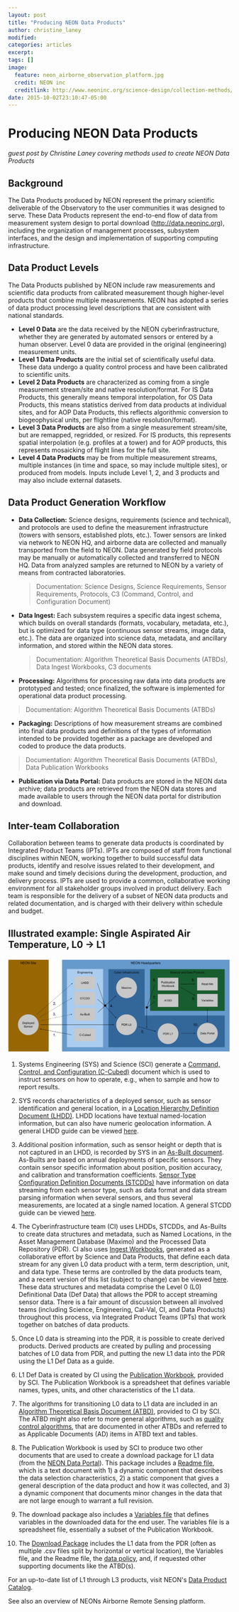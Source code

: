 ```yaml
---
layout: post
title: "Producing NEON Data Products"
author: christine_laney
modified:
categories: articles
excerpt:
tags: []
image:
  feature: neon_airborne_observation_platform.jpg
  credit: NEON inc
  creditlink: http://www.neoninc.org/science-design/collection-methods/airborne-remote-sensing
date: 2015-10-02T23:10:47-05:00
---
```



# Producing NEON Data Products


_guest post by Christine Laney covering methods used to create NEON Data Products_

## Background

The Data Products produced by NEON represent the primary scientific deliverable of the Observatory to the user communities it was designed to serve. These Data Products represent the end-to-end flow of data from measurement system design to portal download (http://data.neoninc.org), including the organization of management processes, subsystem interfaces, and the design and implementation of supporting computing infrastructure. 

## Data Product Levels

The Data Products published by NEON include raw measurements and scientific data products from calibrated measurement though higher-level products that combine multiple measurements. NEON has adopted a series of data product processing level descriptions that are consistent with national standards.

* **Level 0 Data** are the data received by the NEON cyberinfrastructure, whether they are generated by automated sensors or entered by a human observer. Level 0 data are provided in the original (engineering) measurement units.
* **Level 1 Data Products** are the initial set of scientifically useful data. These data undergo a quality control process and have been calibrated to scientific units.
* **Level 2 Data Products** are characterized as coming from a single measurement stream/site and native resolution/format. For IS Data Products, this generally means temporal interpolation, for OS Data Products, this means statistics derived from data products at individual sites, and for AOP Data Products, this reflects algorithmic conversion to biogeophysical units, per flightline (native resolution/format).
* **Level 3 Data Products** are also from a single measurement stream/site, but are remapped, regridded, or resized. For IS products, this represents spatial interpolation (e.g. profiles at a tower) and for AOP products, this represents mosaicking of flight lines for the full site.
* **Level 4 Data Products** may be from multiple measurement streams, multiple instances (in time and space, so may include multiple sites), or produced from models. Inputs include Level 1, 2, and 3 products and may also include external datasets.

## Data Product Generation Workflow

* **Data Collection:**  Science designs, requirements (science and technical), and protocols are used to define the measurement infrastructure (towers with sensors, established plots, etc.). Tower sensors are linked via network to NEON HQ, and airborne data are collected and manually transported from the field to NEON. Data generated by field protocols may be manually or automatically collected and transferred to NEON HQ. Data from analyzed samples are returned to NEON by a variety of means from contracted laboratories.
  > Documentation: Science Designs, Science Requirements, Sensor Requirements, Protocols, C3 (Command, Control, and Configuration Document)
* **Data Ingest:** Each subsystem requires a specific data ingest schema, which builds on overall standards (formats, vocabulary, metadata, etc.), but is optimized for data type (continuous sensor streams, image data, etc.). The data are organized into science data, metadata, and ancillary information, and stored within the NEON data stores.
  > Documentation: Algorithm Theoretical Basis Documents (ATBDs), Data Ingest Workbooks, C3 documents
*	**Processing:** Algorithms for processing raw data into data products are prototyped and tested; once finalized, the software is implemented for operational data product processing.
  > Documentation: Algorithm Theoretical Basis Documents (ATBDs) 
*	**Packaging:**  Descriptions of how measurement streams are combined into final data products and definitions of the types of information intended to be provided together as a package are developed and coded to produce the data products.
  > Documentation: Algorithm Theoretical Basis Documents (ATBDs), Data Publication Workbooks
*	**Publication via Data Portal:** Data products are stored in the NEON data archive; data products are retrieved from the NEON data stores and made available to users through the NEON data portal for distribution and download. 

## Inter-team Collaboration
Collaboration between teams to generate data products is coordinated by Integrated Product Teams (IPTs). IPTs are composed of staff from functional disciplines within NEON, working together to build successful data products, identify and resolve issues related to their development, and make sound and timely decisions during the development, production, and delivery process. IPTs are used to provide a common, collaborative working environment for all stakeholder groups involved in product delivery. Each team is responsible for the delivery of a subset of NEON data products and related documentation, and is charged with their delivery within schedule and budget.  

## Illustrated example: Single Aspirated Air Temperature, L0 -> L1

![Image of process](/images/SensorToL1DataProduct.png)

1. Systems Engineering (SYS) and Science (SCI) generate a [Command, Control, and Configuration (C-Cubed)](https://uofi.box.com/C3-singleAspAirTemp) document which is used to instruct sensors on how to operate, e.g., when to sample and how to report results.

2. SYS records characteristics of a deployed sensor, such as sensor identification and general location, in a [Location Hierarchy Definition Document (LHDD)](https://uofi.box.com/CPER-LHDD). LHDD locations have textual named-location information, but can also have numeric geolocation information. A general LHDD guide can be viewed [here](https://uofi.box.com/LHDD-Guide).

3. Additional position information, such as sensor height or depth that is not captured in an LHDD, is recorded by SYS in an [As-Built document](https://uofi.box.com/As-Built-CPER). As-Builts are based on annual deployments of specific sensors. They contain sensor specific information about position, position accuracy, and calibration and transformation coefficients. [Sensor Type Configuration Definition Documents (STCDDs)](https://uofi.box.com/STCDD-sensorPRTtemp) have information on data streaming from each sensor type, such as data format and data stream parsing information when several sensors, and thus several measurements, are located at a single named location.  A general STCDD guide can be viewed [here](https://uofi.box.com/STCDD-guide).

4. The Cyberinfrastructure team (CI) uses LHDDs, STCDDs, and As-Builts to create data structures and metadata, such as Named Locations, in the Asset Management Database (Maximo) and the Processed Data Repository (PDR). CI also uses [Ingest Workbooks](https://uofi.box.com/SAAT-L0), generated as a collaborative effort by Science and Data Products, that define each data stream for any given L0 data product with a term, term description, unit, and data type. These terms are controlled by the data products team, and a recent version of this list (subject to change) can be viewed [here](https://uofi.box.com/NEON-Terms-2015-10-06). These data structures and metadata comprise the Level 0 (L0) Definitional Data (Def Data) that allows the PDR to accept streaming sensor data. There is a fair amount of discussion between all involved teams (including Science, Engineering, Cal-Val, CI, and Data Products) throughout this process, via Integrated Product Teams (IPTs) that work together on batches of data products. 

5. Once L0 data is streaming into the PDR, it is possible to create derived products. Derived products are created by pulling and processing batches of L0 data from PDR, and putting the new L1 data into the PDR using the L1 Def Data as a guide.

6. L1 Def Data is created by CI using the [Publication Workbook](https://uofi.box.com/saat-datapub), provided by SCI. The Publication Workbook is a spreadsheet that defines variable names, types, units, and other characteristics of the L1 data.

7. The algorithms for transitioning L0 data to L1 data are included in an [Algorithm Theoretical Basis Document (ATBD)](https://uofi.box.com/ATBD-SingleAspAIrTemp), provided to CI by SCI. The ATBD might also refer to more general algorithms, such as [quality control algorithms](https://uofi.box.com/NEONDOC000783), that are documented in other ATBDs and referred to as Applicable Documents (AD) items in ATBD text and tables.

8. The Publication Workbook is used by SCI to produce two other documents that are used to create a download package for L1 data (from the [NEON Data Portal](http://data.neoninc.org/home)). This package includes a [Readme file](https://uofi.box.com/NEON-DP1-00002-readme), which is a text document with 1) a dynamic component that describes the data selection characteristics, 2) a static component that gives a general description of the data product and how it was collected, and 3) a dynamic component that documents minor changes in the data that are not large enough to warrant a full revision.

9. The download package also includes a [Variables file](https://uofi.box.com/NEON-DP1-00002-variables) that defines variables in the downloaded data for the end user. The variables file is a spreadsheet file, essentially a subset of the Publication Workbook. 

10. The [Download Package](https://uofi.box.com/SAAT-DataPackageExample) includes the L1 data from the PDR (often as multiple .csv files split by horizontal or vertical location), the Variables file, and the Readme file, the [data policy](https://uofi.box.com/NeonDataPolicy), and, if requested other supporting documents like the ATBD(s). 

For an up-to-date list of L1 through L3 products, visit NEON's [Data Product Catalog](http://data.neoninc.org/data-product-catalog).

See also an overview of NEONs Airborne Remote Sensing platform.